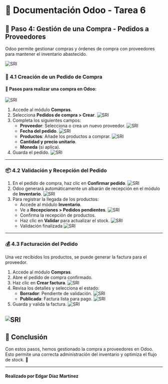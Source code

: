 # 📘 Documentación Odoo - Tarea 6

## 🛒 Paso 4: Gestión de una Compra - Pedidos a Proveedores

Odoo permite gestionar compras y órdenes de compra con proveedores para mantener el inventario abastecido.

![SRI](/ProyectoASIR-e1/docs/img-odoo/compras.PNG)

### 📜 **4.1 Creación de un Pedido de Compra**
#### 🔹 **Pasos para realizar una compra en Odoo:**
![SRI](/ProyectoASIR-e1/docs/img-odoo/pedidos_compra.PNG)
1. Accede al módulo **Compras**.
2. Selecciona **Pedidos de compra > Crear**.
![SRI](/ProyectoASIR-e1/docs/img-odoo/pedido_compra1.PNG)
3. Completa los siguientes campos:
   - **Proveedor**: Selecciona o crea un nuevo proveedor.
   ![SRI](/ProyectoASIR-e1/docs/img-odoo/pedido_compra2.PNG)
   - **Fecha del pedido**.
   ![SRI](/ProyectoASIR-e1/docs/img-odoo/pedido_compra3.PNG)
   - **Productos**: Añade los productos a comprar.
   ![SRI](/ProyectoASIR-e1/docs/img-odoo/pedido_compra4.PNG)
   - **Cantidad y precio unitario**.
   - **Moneda** (si aplica).
4. Guarda el pedido.
![SRI](/ProyectoASIR-e1/docs/img-odoo/pedido_compra_general.PNG)
---

### 📦 **4.2 Validación y Recepción del Pedido**
1. En el pedido de compra, haz clic en **Confirmar pedido**.
![SRI](/ProyectoASIR-e1/docs/img-odoo/confirmar_pedido.PNG)
2. Odoo generará automáticamente un albarán de recepción en el módulo de **Inventario**.
![SRI](/ProyectoASIR-e1/docs/img-odoo/inventario.PNG)
3. Para registrar la llegada de los productos:
   - Accede al módulo **Inventario**.
   - Ve a **Recepciones > Pedidos pendientes**.
   ![SRI](/ProyectoASIR-e1/docs/img-odoo/recepciones_pedidos_pendientes.PNG)
   - Confirma la recepción de productos.
   - Haz clic en **Validar** para actualizar el stock.
   ![SRI](/ProyectoASIR-e1/docs/img-odoo/validar.PNG)
   - Validación finalizada
   ![SRI](/ProyectoASIR-e1/docs/img-odoo/validacion_hecha.PNG)

---

### 💰 **4.3 Facturación del Pedido**
Una vez recibidos los productos, se puede generar la factura para el proveedor.

1. Accede al módulo **Compras**.
2. Abre el pedido de compra confirmado.
3. Haz clic en **Crear factura**.
![SRI](/ProyectoASIR-e1/docs/img-odoo/crear_factura.PNG)
4. Revisa los detalles y selecciona el estado:
   - **Borrador**: Pendiente de validación.
   ![SRI](/ProyectoASIR-e1/docs/img-odoo/factura_borrador.PNG)
   - **Publicada**: Factura lista para pago.
   ![SRI](/ProyectoASIR-e1/docs/img-odoo/factura_publicada.PNG)
5. Guarda y valida la factura.
![SRI](/ProyectoASIR-e1/docs/img-odoo/facturacion_compra.PNG)

![SRI](/ProyectoASIR-e1/docs/img-odoo/pagar.PNG)
---

## 📌 Conclusión

Con estos pasos, hemos gestionado la compra a proveedores en Odoo. Esto permite una correcta administración del inventario y optimiza el flujo de stock. 🚀

---

#### Realizado por Edgar Díaz Martínez
